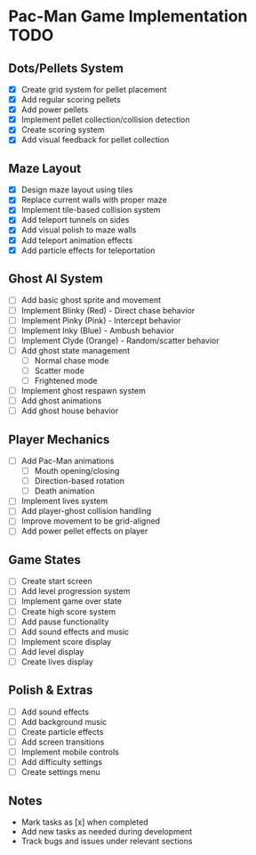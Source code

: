 # Pac-Man Game Implementation TODO

## Dots/Pellets System
- [x] Create grid system for pellet placement
- [x] Add regular scoring pellets
- [x] Add power pellets
- [x] Implement pellet collection/collision detection
- [x] Create scoring system
- [x] Add visual feedback for pellet collection

## Maze Layout
- [x] Design maze layout using tiles
- [x] Replace current walls with proper maze
- [x] Implement tile-based collision system
- [x] Add teleport tunnels on sides
- [x] Add visual polish to maze walls
- [x] Add teleport animation effects
- [x] Add particle effects for teleportation

## Ghost AI System
- [ ] Add basic ghost sprite and movement
- [ ] Implement Blinky (Red) - Direct chase behavior
- [ ] Implement Pinky (Pink) - Intercept behavior
- [ ] Implement Inky (Blue) - Ambush behavior
- [ ] Implement Clyde (Orange) - Random/scatter behavior
- [ ] Add ghost state management
  - [ ] Normal chase mode
  - [ ] Scatter mode
  - [ ] Frightened mode
- [ ] Implement ghost respawn system
- [ ] Add ghost animations
- [ ] Add ghost house behavior

## Player Mechanics
- [ ] Add Pac-Man animations
  - [ ] Mouth opening/closing
  - [ ] Direction-based rotation
  - [ ] Death animation
- [ ] Implement lives system
- [ ] Add player-ghost collision handling
- [ ] Improve movement to be grid-aligned
- [ ] Add power pellet effects on player

## Game States
- [ ] Create start screen
- [ ] Add level progression system
- [ ] Implement game over state
- [ ] Create high score system
- [ ] Add pause functionality
- [ ] Add sound effects and music
- [ ] Implement score display
- [ ] Add level display
- [ ] Create lives display

## Polish & Extras
- [ ] Add sound effects
- [ ] Add background music
- [ ] Create particle effects
- [ ] Add screen transitions
- [ ] Implement mobile controls
- [ ] Add difficulty settings
- [ ] Create settings menu

## Notes
- Mark tasks as [x] when completed
- Add new tasks as needed during development
- Track bugs and issues under relevant sections 
